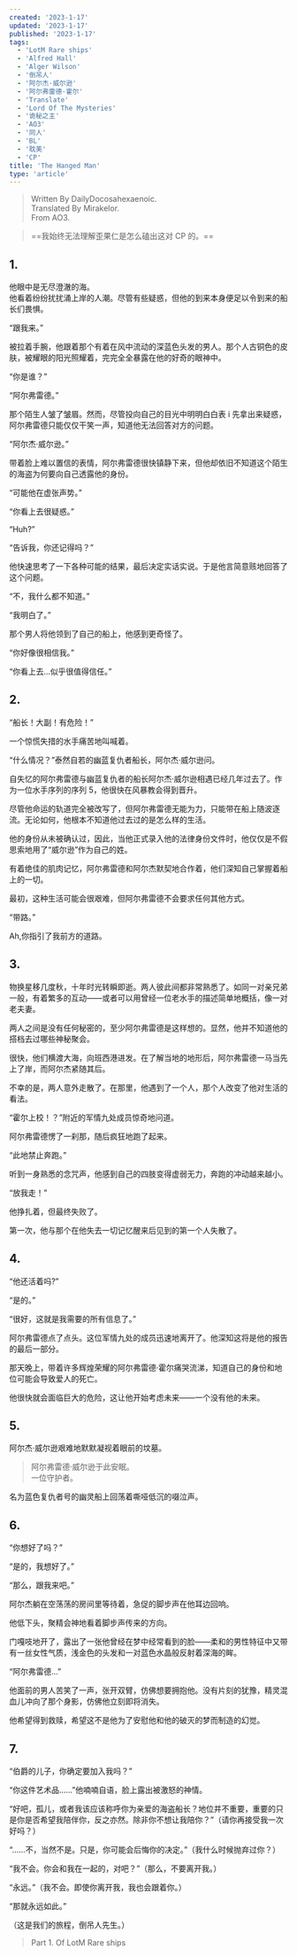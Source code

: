 ```yaml
---
created: '2023-1-17'
updated: '2023-1-17'
published: '2023-1-17'
tags:
  - 'LotM Rare ships'
  - 'Alfred Hall'
  - 'Alger Wilson'
  - '倒吊人'
  - '阿尔杰·威尔逊'
  - '阿尔弗雷德·霍尔'
  - 'Translate'
  - 'Lord Of The Mysteries'
  - '诡秘之主'
  - 'AO3'
  - '同人'
  - 'BL'
  - '耽美'
  - 'CP'
title: 'The Hanged Man'
type: 'article'
---
```


> Written By DailyDocosahexaenoic.  
> Translated By Mirakelor.  
> From AO3.

> ==我始终无法理解歪果仁是怎么磕出这对 CP 的。==

## 1.

他眼中是无尽澄澈的海。  
他看着纷纷扰扰涌上岸的人潮。尽管有些疑惑，但他的到来本身便足以令到来的船长们畏惧。

“跟我来。”

被拉着手腕，他跟着那个有着在风中流动的深蓝色头发的男人。那个人古铜色的皮肤，被耀眼的阳光照耀着，完完全全暴露在他的好奇的眼神中。

“你是谁？”

“阿尔弗雷德。”

那个陌生人皱了皱眉。然而，尽管投向自己的目光中明明白白表 i 先拿出来疑惑，阿尔弗雷德只能仅仅干笑一声，知道他无法回答对方的问题。

“阿尔杰·威尔逊。”

带着脸上难以置信的表情，阿尔弗雷德很快镇静下来，但他却依旧不知道这个陌生的海盗为何要向自己透露他的身份。

“可能他在虚张声势。”

“你看上去很疑惑。”

“Huh?”

“告诉我，你还记得吗？”

他快速思考了一下各种可能的结果，最后决定实话实说。于是他言简意赅地回答了这个问题。

“不，我什么都不知道。”

“我明白了。”

那个男人将他领到了自己的船上，他感到更奇怪了。

“你好像很相信我。”

“你看上去...似乎很值得信任。”

## 2.

“船长！大副！有危险！”

一个惊慌失措的水手痛苦地叫喊着。

“什么情况？”泰然自若的幽蓝复仇者船长，阿尔杰·威尔逊问。

自失忆的阿尔弗雷德与幽蓝复仇者的船长阿尔杰·威尔逊相遇已经几年过去了。作为一位水手序列的序列 5，他很快在风暴教会得到晋升。

尽管他命运的轨道完全被改写了，但阿尔弗雷德无能为力，只能带在船上随波逐流。无论如何，他根本不知道他过去过的是怎么样的生活。

他的身份从未被确认过，因此，当他正式录入他的法律身份文件时，他仅仅是不假思索地用了“威尔逊”作为自己的姓。

有着绝佳的肌肉记忆，阿尔弗雷德和阿尔杰默契地合作着，他们深知自己掌握着船上的一切。

最初，这种生活可能会很艰难，但阿尔弗雷德不会要求任何其他方式。

“带路。”

Ah,你指引了我前方的道路。

## 3.

物换星移几度秋，十年时光转瞬即逝。两人彼此间都非常熟悉了。如同一对亲兄弟一般，有着繁多的互动——或者可以用曾经一位老水手的描述简单地概括，像一对老夫妻。

两人之间是没有任何秘密的，至少阿尔弗雷德是这样想的。显然，他并不知道他的搭档去过哪些神秘聚会。

很快，他们横渡大海，向班西港进发。在了解当地的地形后，阿尔弗雷德一马当先上了岸，而阿尔杰紧随其后。

不幸的是，两人意外走散了。在那里，他遇到了一个人，那个人改变了他对生活的看法。

“霍尔上校！？”附近的军情九处成员惊奇地问道。

阿尔弗雷德愣了一刹那，随后疯狂地跑了起来。

“此地禁止奔跑。”

听到一身熟悉的念咒声，他感到自己的四肢变得虚弱无力，奔跑的冲动越来越小。

“放我走！”

他挣扎着，但最终失败了。

第一次，他与那个在他失去一切记忆醒来后见到的第一个人失散了。

## 4.

“他还活着吗?”

“是的。”

“很好，这就是我需要的所有信息了。”

阿尔弗雷德点了点头。这位军情九处的成员迅速地离开了。他深知这将是他的报告的最后一部分。

那天晚上，带着许多辉煌荣耀的阿尔弗雷德·霍尔痛哭流涕，知道自己的身份和地位可能会导致爱人的死亡。

他很快就会面临巨大的危险，这让他开始考虑未来——一个没有他的未来。

## 5.

阿尔杰·威尔逊艰难地默默凝视着眼前的坟墓。

> 阿尔弗雷德·威尔逊于此安眠。  
> 一位守护者。

名为蓝色复仇者号的幽灵船上回荡着嘶哑低沉的啜泣声。

## 6.

“你想好了吗？”

“是的，我想好了。”

“那么，跟我来吧。”

阿尔杰躺在空荡荡的房间里等待着，急促的脚步声在他耳边回响。

他低下头，聚精会神地看着脚步声传来的方向。

门嘎吱地开了，露出了一张他曾经在梦中经常看到的脸——柔和的男性特征中又带有一丝女性气质，浅金色的头发和一对蓝色水晶般反射着深海的眸。

“阿尔弗雷德...”

他面前的男人苦笑了一声，张开双臂，仿佛想要拥抱他。没有片刻的犹豫，精灵混血儿冲向了那个身影，仿佛他立刻即将消失。

他希望得到救赎，希望这不是他为了安慰他和他的破灭的梦而制造的幻觉。

## 7.

“伯爵的儿子，你确定要加入我吗？”

“你这件艺术品……”他喃喃自语，脸上露出被激怒的神情。

“好吧，孤儿，或者我该应该称呼你为亲爱的海盗船长？地位并不重要，重要的只是你是否希望我陪伴你，反之亦然。除非你不想让我陪你？”（请你再接受我一次好吗？）

“……不，当然不是。只是，你可能会后悔你的决定。”（我什么时候抛弃过你？）

“我不会。你会和我在一起的，对吧？”（那么，不要离开我。）

“永远。”（我不会。即使你离开我，我也会跟着你。）

“那就永远如此。”

（这是我们的旅程，倒吊人先生。）

> Part 1. Of LotM Rare ships
